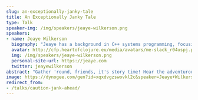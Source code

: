 ```yaml
---
slug: an-exceptionally-janky-tale
title: An Exceptionally Janky Tale
type: Talk
speaker-img: /img/speakers/jeaye-wilkerson.png
speakers:
- name: Jeaye Wilkerson
  biography: "Jeaye has a background in C++ systems programming, focusing on games and game engines. After several years of making games, he co-founded and built an e-sports tournament startup written in full-stack Clojure. These days, he’s writing Clojure at Electronic Arts (EA) to build tooling used for making some of the world’s top games.\r\n\r\nJeaye is the creator of the jank programming language, a Clojure dialect on LLVM with a native runtime and C++ interop."
  avatar: http://cfp.heartofclojure.eu/media/avatars/me-slack_r04uspj.png
  img: /img/speakers/jeaye-wilkerson.png
  personal-site-url: https://jeaye.com
  twitter: jeayewilkerson
abstract: "Gather 'round, friends, it's story time! Hear the adventurous tale of plunging into unknown depths and meeting new friends along the way.\r\n\r\nMeanwhile, in the interludes, we'll be plunging ourselves deep into the jank compiler and implementing our story's chapters: throw, try, catch, and finally. We won't shy away from the C++ involved, so be ready for a highly technical discussion.\r\n\r\nBy the end of the talk, you'll not only have your heart warmed, you'll also have a clear idea of how a non-trivial compiler feature is implemented, from parsing through to code generation."
image: https://dynogee.com/gen?id=xqxdvgzswovkl2c&speaker=Jeaye+Wilkerson&title=An+Exceptionally+Janky+Tale&type=Talk&img=https%3A//2024.heartofclojure.eu/img/speakers/jeaye-wilkerson.png%3F
redirect_from:
- /talks/caution-jank-ahead/
---
```


